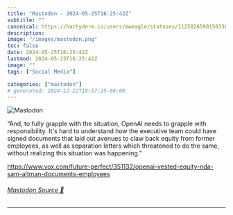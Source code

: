 ```yaml
---
title: "Mastodon - 2024-05-25T16:25:42Z"
subtitle: ""
canonical: https://hachyderm.io/users/mweagle/statuses/112502659015033676
description:
image: "/images/mastodon.png"
toc: false
date: 2024-05-25T16:25:42Z
lastmod: 2024-05-25T16:25:42Z
image: ""
tags: ["Social Media"]

categories: ["mastodon"]
# generated: 2024-12-22T19:57:25-08:00
---
```

![Mastodon](/images/mastodon.png)

<p>“And, to fully grapple with the situation, OpenAI needs to grapple with responsibility. It&#39;s hard to understand how the executive team could have signed documents that laid out avenues to claw back equity from former employees, as well as separation letters which threatened to do the same, without realizing this situation was happening.”</p><p><a href="https://www.vox.com/future-perfect/351132/openai-vested-equity-nda-sam-altman-documents-employees" target="_blank" rel="nofollow noopener noreferrer" translate="no"><span class="invisible">https://www.</span><span class="ellipsis">vox.com/future-perfect/351132/</span><span class="invisible">openai-vested-equity-nda-sam-altman-documents-employees</span></a></p>


###### [Mastodon Source 🐘](https://hachyderm.io/@mweagle/112502659015033676)

___
